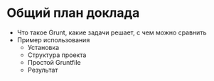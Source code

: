 Общий план доклада
==================

- Что такое Grunt, какие задачи решает, с чем можно сравнить
- Пример использования
  - Установка
  - Структура проекта
  - Простой Gruntfile
  - Результат
